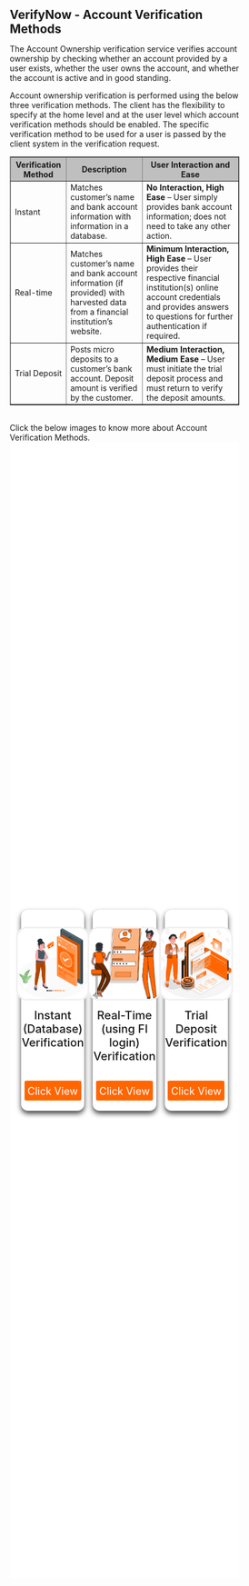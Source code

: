 ## VerifyNow - Account Verification Methods

The Account Ownership verification service verifies account ownership by checking whether an account provided by a user exists, whether the user owns the account, and whether the account is active and in good standing.

Account ownership verification is performed using the below three verification methods.  The client has the flexibility to specify at the home level and at the user level which account verification methods should be enabled. The specific verification method to be used for a user is passed by the client system in the verification request.

<table border="1" style="font: 16px/24px "Univers for Fiserv";">
<tr style="background-color:#bfbfbf">
<th style="text-align:center">Verification Method</th>
<th style="text-align:center">Description</th>
<th style="text-align:center">User Interaction and Ease</th>
</tr>
<tr>
<td>Instant</td>
<td>Matches customer’s name and bank account information with information in a database.</td>
<td><b>No Interaction, High Ease</b> – User simply provides bank account information; does not need to take any other action.</td>
</tr>
<tr>
<td>Real-time</td>
<td>Matches customer’s name and bank account information (if provided) with harvested data from a financial institution’s website.</td>
<td><b>Minimum Interaction, High Ease</b> – User provides their respective financial institution(s) online account credentials and provides answers to questions for further authentication if required.</td>
</tr>
<tr>
<td>Trial Deposit</td>
<td>Posts micro deposits to a customer’s bank account. Deposit amount is verified by the customer.</td>
<td><b>Medium Interaction, Medium Ease</b> – User must initiate the trial deposit process and must return to verify the deposit amounts.</td>
</tr>
</table>
&nbsp;
<div>Click the below images to know more about Account Verification Methods.
    <div class="account-body">
    <div class="debit-container">
        <input type="radio" name="dot" id="one">
        <input type="radio" name="dot" id="two">
        <div class="main-card-debit">
            <div class="cards-debit">
                <div class="card-debit">
                <div class="content-debit">
                    <div class="img-debit">
                        <img src="https://raw.githubusercontent.com/Fiserv/verifynow/develop/assets/images/instant_verification.png">
                    </div>
                    <div class="details">
                        <div class="name">Instant  (Database)  Verification</div>
                    </div>
                    <div class="media-icons">
                        <a href="?path=docs/verifynow-account-verification-method/instant-verification.md">Click View</a>
                    </div>
                </div>
                </div>
                <div class="card-debit">
                    <div class="content-debit">
                        <div class="img-debit">
                            <img src="https://raw.githubusercontent.com/Fiserv/verifynow/develop/assets/images/real-time-verification.png">
                        </div>
                        <div class="details">
                            <div class="name">Real-Time  (using FI login)  Verification</div>
                        </div>
                        <div class="media-icons">
                            <a href="?path=docs/verifynow-account-verification-method/real-time-verification.md">Click View</a>
                        </div>
                    </div>
                    </div>
                    <div class="card-debit">
                        <div class="content-debit">
                            <div class="img-debit">
                                <img src="https://raw.githubusercontent.com/Fiserv/verifynow/develop//assets/images/Trial-deposit.png">
                            </div>
                            <div class="details">
                                <div class="name">Trial Deposit Verification</div>
                            </div>
                            <div class="media-icons">
                                <a href="?path=docs/verifynow-account-verification-method/trial-deposit-verification.md">Click View</a>
                            </div>
                        </div>
                    </div> 
            </div> 
        </div>
    </div>
</div>
</div>

<style>
    * {
        margin: 0;
        padding: 0;
        box-sizing: border-box;
        /*font-family: sans-serif;*/
    }
    .account-body {
        display: flex;
        min-height: 50vh;
        align-items: center;
        justify-content: center;
        background: #6a737d;
        background-position: center;
        background-size: cover;
        position: relative;
    }
    .account-body::before {
        z-index: 777;
        content: '';
        position: absolute;
        background: #FFFFFF;
        width: 100%;
        height: 100%;
    }
    ::selection {
        background: #ff676d;
        color: white;
    }
    .debit-container{
        max-width: 950px;
        width: 100%;
        overflow: hidden;
        padding: 80px 0;
        z-index: 999;
    }
    .debit-container .main-card-debit {
        display: flex;
        justify-content: space-evenly;
        transition: 1s;
    }
    #two:checked~.main-card-debit {
        margin-left: -100%;
    }
    .debit-container .main-card-debit .cards-debit {
        width: calc(100% / 1 - 10px);
        display: flex;
        flex-wrap: wrap;
        margin: 0 20px;
        justify-content: space-between;
        position: relative;
    }
    .main-card-debit .cards-debit .card-debit {
        width: calc(100% / 3 - 10px);
        background: white;
        border-radius: 12px;
        padding: 30px;
        box-shadow: 0 5px 10px rgba(0, 0, 0, 0.75);
        transition: all 0.4s ease;
    }
    .main-card-debit .cards-debit .card-debit:hover {
        transform: translateY(-15px);
    }
    .cards-debit .card-debit .content-debit {
        width: 100%;
        display: flex;
        flex-direction: column;
        justify-content: center;
        align-items: center;
        text-align: center;
    }
    .cards-debit .card-debit .content-debit .img-debit {
        height: 130px;
        width: 130px;
        margin-bottom: 14px;
    }
    .card-debit .content-debit .img-debit img {
        height: 100%;
        width: 100%;
        border: 3px solid #f1f1f1;
        border-radius: 15%;
        object-fit: cover;
    }
    .card-debit .content-debit .name {
        font-size: 20px;
        font-weight: 500;
    }
    .card-debit .content-debit .desc {
        font-size: 20px;
        color: #ff676d;
    }
    .card-debit .content-debit .media-icons {
        margin-top: 10px;
        display: flex;
    }
    .media-icons{
        bottom: 8px;
        padding-bottom:10px;
    position: absolute;
    }
    .details{
height: 150px;
    }
    
    .media-icons a {
        text-align: center;
        line-height: 33px;
        height: 35px;
        width: 100px;
        margin: 0 4px;
        font-size: 18px;
        color: white;
        border-radius: 5%;
        text-decoration: none;
        border: 2px solid transparent;
        background: #f60;
        transition: all 0.3s ease;
    }
    .media-icons a:hover {
        color: #f60;
        background-color: white;
        border-color: #f60;
    }
    .debit-container .button-debit {
        width: 100%;
        display: flex;
        justify-content: center;
        margin: 20px;
    }
    .button-debit label {
        height: 15px;
        width: 15px;
        border-radius: 20px;
        background: #6a737d;
        margin: 0 4px;
        cursor: pointer;
        transition: all 0.5s ease;
    }
    .button-debit label.active {
        width: 35px;    
    }
    #one:checked~.button-debit .one {
        width: 35px;
    }
    #one:checked~.button-debit .two {
        width: 35px;
    }
    #two:checked~.button-debit .one {
        width: 15px;
    }
    #two:checked~.button-debit .two {
        width: 15px;
    }
    input[type="radio"]{
        display: none;
    }
    .block-quote {
        padding: 1em;
        color: #6a737d;
        border-left: 0.375em solid #40a9ff;
        background: #e6f7ff;
        border-radius: 3px;
    }
    .image-center {
      display: block;
      width: 70%;
      margin: 5px auto;
    }
    .confirm-button {
        padding: 2px;
        font-weight:bold;
    }
    .card-body {
        margin: 20px;
    }
    .card-body ul {
        list-style: none;
        padding-left: 20px;
    }
    .card-body ul li::before {
        content: "\2022";
        font-size: 1em;
        color: #f60;
        display: inline-block;
        width: 1em;
        margin-left: -1em;
    }
</style>
